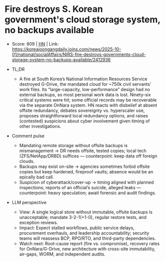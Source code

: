 # Fire destroys S. Korean government's cloud storage system, no backups available

- Score: 809 | [HN](https://news.ycombinator.com/item?id=45483386) | Link: https://koreajoongangdaily.joins.com/news/2025-10-01/national/socialAffairs/NIRS-fire-destroys-governments-cloud-storage-system-no-backups-available/2412936

- TL;DR
    - A fire at South Korea’s National Information Resources Service destroyed G-Drive, the mandated cloud for ~750k civil servants’ work files. Its “large-capacity, low-performance” design had no external backups, so most personal work data is lost. Ninety-six critical systems were hit; some official records may be recoverable via the separate OnNara system. HN reacts with disbelief at absent offsite redundancy, debates sovereignty vs. hyperscaler use, proposes straightforward local redundancy options, and raises (contested) suspicions about cyber involvement given timing of other investigations.

- Comment pulse
    - Mandating remote storage without offsite backups is mismanagement → DR needs offsite, tested copies; local tech (ZFS/NetApp/DRBD) suffices — counterpoint: keep data off foreign clouds.
    - Backups may exist on-site → agencies sometimes forbid offsite copies but keep hardened, fireproof vaults; absence would be an epically bad call.
    - Suspicion of cyberattack/cover-up → timing aligned with planned inspections; reports of an official’s suicide, alleged leaks — counterpoint: heavy speculation; await forensic and audit findings.

- LLM perspective
    - View: A single logical store without immutable, offsite backups is unacceptable; mandate 3-2-1(+1-0), regular restore tests, and exception reviews.
    - Impact: Expect stalled workflows, public service delays, procurement overhauls, and leadership accountability; security teams will reassess BCP, RPO/RTO, and third-party dependencies.
    - Watch next: Root-cause report (fire vs. compromise), recovery rates for OnNara/G-Drive, new architecture with cross-site immutability, air-gaps, WORM, and independent audits.
